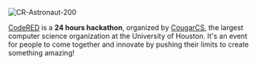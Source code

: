 ![CR-Astronaut-200](https://user-images.githubusercontent.com/44646589/173701843-6797770e-9381-4027-99fc-7a73b7316bb8.png)

[CodeRED](https://uhcode.red/) is a **24 hours hackathon**, organized by [CougarCS](https://github.com/CougarCS), the largest computer science organization at the University of Houston. 
It's an event for people to come together and innovate by pushing their limits to create something amazing!
